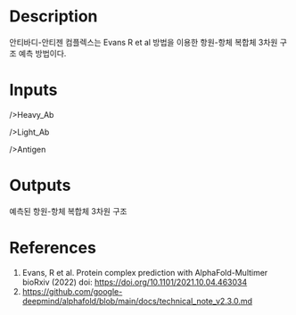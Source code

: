 # Description 

안티바디-안티젠 컴플렉스는 Evans R et al 방법을 이용한 항원-항체 복합체 3차원 구조 예측 방법이다. 

# Inputs

/>Heavy_Ab

/>Light_Ab

/>Antigen


# Outputs

예측된 항원-항체 복합체 3차원 구조

# References

1. Evans, R et al. Protein complex prediction with AlphaFold-Multimer bioRxiv (2022) doi: https://doi.org/10.1101/2021.10.04.463034
2. https://github.com/google-deepmind/alphafold/blob/main/docs/technical_note_v2.3.0.md
